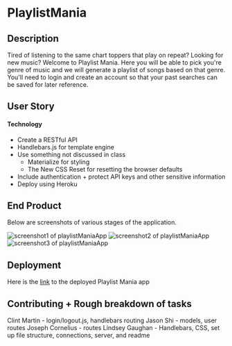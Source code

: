 # PlaylistMania

## Description

Tired of listening to the same chart toppers that play on repeat? Looking for new music? Welcome to Playlist Mania. Here you will be able to pick you're genre of music and we will generate a playlist of songs based on that genre. You'll need to login and create an account so that your past searches can be saved for later reference. 

## User Story




#### Technology

* Create a RESTful API
* Handlebars.js for template engine
* Use something not discussed in class
  * Materialize for styling
  * The New CSS Reset for resetting the browser defaults
* Include authentication + protect API keys and other sensitive information
* Deploy using Heroku

## End Product 
Below are screenshots of various stages of the application.


<!-- screenshots -->
![screenshot1 of playlistManiaApp]()
![screenshot2 of playlistManiaApp]()
![screenshot3 of playlistManiaApp]()


<!-- link -->
## Deployment
Here is the [link]() to the deployed Playlist Mania app

## Contributing + Rough breakdown of tasks
Clint Martin - login/logout.js, handlebars routing
Jason Shi - models, user routes
Joseph Cornelius - routes
Lindsey Gaughan - Handlebars, CSS, set up file structure, connections, server, and readme



